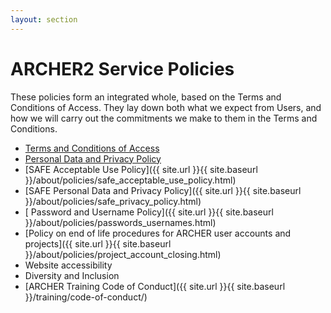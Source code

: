 ```yaml
---
layout: section
---
```


# ARCHER2 Service Policies 

These policies form an integrated whole, based on the Terms and Conditions of Access. They lay down both what we expect from Users, and how we will carry out the  commitments we make to them in the Terms and Conditions.


* [Terms and Conditions of Access](tandc.html)
* [Personal Data and Privacy Policy](privacy.html)
* [SAFE Acceptable Use Policy]({{ site.url }}{{ site.baseurl }}/about/policies/safe_acceptable_use_policy.html)
* [SAFE Personal Data and Privacy Policy]({{ site.url }}{{ site.baseurl }}/about/policies/safe_privacy_policy.html)
* [ Password and Username Policy]({{ site.url }}{{ site.baseurl }}/about/policies/passwords_usernames.html)
* [Policy on end of life procedures for ARCHER user accounts and projects]({{ site.url }}{{ site.baseurl }}/about/policies/project_account_closing.html)
* Website accessibility
* Diversity and Inclusion
* [ARCHER Training Code of Conduct]({{ site.url }}{{ site.baseurl }}/training/code-of-conduct/)
